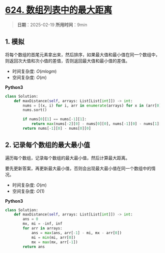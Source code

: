 # [624. 数组列表中的最大距离](https://leetcode.cn/problems/maximum-distance-in-arrays/description/)

> **日期**：2025-02-19
> **所用时间**：9min

## 1. 模拟

将每个数组的首尾元素拿出来，然后排序，如果最大值和最小值在同一个数组中，则返回次大值和次小值的差值，否则返回最大值和最小值的差值。

- 时间复杂度: $O(mlogm)$
- 空间复杂度: $O(m)$

**Python3**

```python
class Solution:
    def maxDistance(self, arrays: List[List[int]]) -> int:
        nums = [(x, i) for i, arr in enumerate(arrays) for x in (arr[0], arr[-1])]
        nums.sort()
        
        if nums[0][1] == nums[-1][1]:
            return max(nums[-2][0] - nums[0][0], nums[-1][0] - nums[1][0])
        return nums[-1][0] - nums[0][0]
```

## 2. 记录每个数组的最大最小值

遍历每个数组，记录每个数组的最大最小值，然后计算最大距离。

要先更新答案，再更新最大最小值，否则会出现最大最小值在同一个数组中的情况。

- 时间复杂度: $O(m)$
- 空间复杂度: $O(1)$

**Python3**

```python
class Solution:
    def maxDistance(self, arrays: List[List[int]]) -> int:
        ans = 0
        mx, mi = -inf, inf
        for arr in arrays:
            ans = max(ans, arr[-1] - mi, mx - arr[0])
            mi = min(mi, arr[0])
            mx = max(mx, arr[-1])
        return ans
```